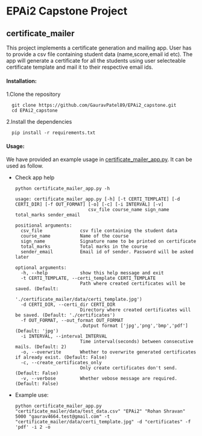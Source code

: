 # EPAi2 Capstone Project

## certificate_mailer  

This project implements a certificate generation and mailing app. User has to provide a csv file containing student data (name,score,email id etc). The app will generate a certificate for all the students using user selecteable certificate template and mail it to their respective email ids.

#### Installation:  

1.Clone the repository  
      
      git clone https://github.com/GauravPatel89/EPAi2_capstone.git
      cd EPAi2_capstone
      
2.Install the dependencies

      pip install -r requirements.txt
      
#### Usage:  
We have provided an example usage in [certificate_mailer_app.py](https://github.com/GauravPatel89/EPAi2_capstone/blob/main/certificate_mailer_app.py).
It can be used as follow.

- Check app help

      python certificate_mailer_app.py -h
      
      usage: certificate_mailer_app.py [-h] [-t CERTI_TEMPLATE] [-d CERTI_DIR] [-f OUT_FORMAT] [-o] [-c] [-i INTERVAL] [-v]
                                 csv_file course_name sign_name total_marks sender_email

      positional arguments:
        csv_file              csv file containing the student data
        course_name           Name of the course
        sign_name             Signature name to be printed on certificate
        total_marks           Total marks in the course
        sender_email          Email id of sender. Password will be asked later

      optional arguments:
        -h, --help            show this help message and exit
        -t CERTI_TEMPLATE, --certi_template CERTI_TEMPLATE
                              Path where created certificates will be saved. (Default:
                              './certificate_mailer/data/certi_template.jpg')
        -d CERTI_DIR, --certi_dir CERTI_DIR
                              Directory where created certificates will be saved. (Default: './certificates')
        -f OUT_FORMAT, --out_format OUT_FORMAT
                              .Output format ['jpg','png','bmp','pdf'] (Default: 'jpg')
        -i INTERVAL, --interval INTERVAL
                              Time interval(seconds) between consecutive mails. (Default: 2)
        -o, --overwrite       Whether to overwrite generated certificates if already exist. (Default: False)
        -c, --create_certificates_only
                              Only create certificates don't send. (Default: False)
        -v, --verbose         Whether vebose message are required. (Default: False)
        
- Example use:

      python certificate_mailer_app.py "certificate_mailer/data/test_data.csv" "EPAi2" "Rohan Shravan" 5000 "gaurav4664.test@gmail.com" -t "certificate_mailer/data/certi_template.jpg" -d "certificates" -f 'pdf' -i 2 -o

       
